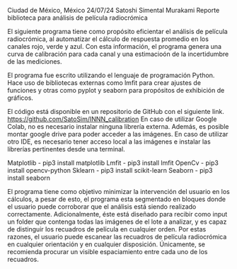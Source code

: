 ​​Ciudad de México, México
24/07/24
Satoshi Simental Murakami
Reporte biblioteca para análisis de película radiocrómica 

El siguiente programa tiene como propósito eficientar el análisis de película radiocrómica, al automatizar el cálculo de respuesta promedio en los canales rojo, verde y azul. Con esta información, el programa genera una curva de calibración para cada canal y una estimacioón de la incertidumbre de las mediciones. 

El programa fue escrito utilizando el lenguaje de programación Python. Hace uso de bibliotecas externas como lmfit para crear ajustes de funciones y otras como pyplot y seaborn para propósitos de exhibición de gráficos. 

El código está disponible en un repositorio de GitHub con el siguiente link. https://github.com/SatoSim/INNN_calibration
En caso de utilizar Google Colab, no es necesario instalar ninguna librería externa. Además, es posible montar google drive para poder acceder a las imágenes. En caso de utilizar otro IDE, es necesario tener acceso local a las imágenes e instalar las librerías pertinentes desde una terminal. 

Matplotlib - pip3 install matplotlib
Lmfit - pip3 install lmfit
OpenCv - pip3 install opencv-python
Sklearn - pip3 install scikit-learn
Seaborn - pip3 install seaborn

El programa tiene como objetivo minimizar la intervención del usuario en los cálculos, a pesar de esto, el programa esta segmentado en bloques donde el usuario puede corroborar que el análisis está siendo realizado correctamente. Adicionalmente, éste está diseñado para recibir como input un folder que contenga todas las imágenes de el lote a analizar, y es capaz de distinguir los recuadros de película en cualquier orden. Por estas razones, el usuario puede escanear las recuadros de película radiocrómica en cualquier orientación y en cualquier disposición. Únicamente, se recomienda procurar un visible espaciamiento entre cada uno de los recuadros. 

